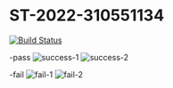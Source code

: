  # ST-2022-310551134
[![Build Status](https://app.travis-ci.com/karta2155802/ST-2022-310551134.svg?branch=main)](https://app.travis-ci.com/karta2155802/ST-2022-310551134)

-pass
![success-1](/result/success-1.png)
![success-2](/result/success-2.png)

-fail
![fail-1](/result/fail-1.png)
![fail-2](/result/fail-2.png)